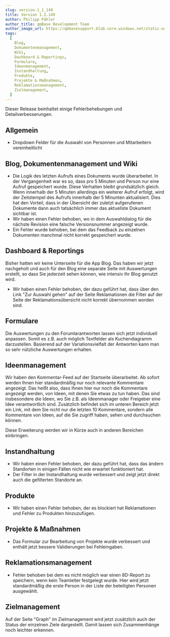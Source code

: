 ```yaml
---
slug: version-1_1_149
title: Version 1.1.149
author: Philipp Pähler
author_title: qmBase Development Team
author_image_url: https://qmbasesupport.blob.core.windows.net/static-assets/img/persons/paehler_round.png
tags:
  [
    Blog,
    Dokumentenmanagement,
    Wiki,
    Dashboard & Reportings,
    Formulare,
    Ideenmanagement,
    Instandhaltung,
    Produkte,
    Projekte & Maßnahmen,
    Reklamationsmanagement,
    Zielmanagement,
  ]
---
```


Dieser Release beinhaltet einige Fehlerbehebungen und Detailverbesserungen.

<!--truncate-->

## Allgemein

- Dropdown Felder für die Auswahl von Personnen und Mitarbeitern vereinheitlicht

## Blog, Dokumentenmanagement und Wiki

- Die Logik des letzten Aufrufs eines Dokuments wurde überarbeitet. In der Vergangenheit war es so, dass pro 5 Minuten und Person nur eine Aufruf gespeichert wurde. Diese Verhalten bleibt grundsätzlich gleich. Wenn innerhalb der 5 Minuten allerdings ein weiterer Aufruf erfolgt, wird der Zeitstempel des Aufrufs innerhalb der 5 Minunten aktualisiert. Dies hat den Vorteil, dass in der Übersicht der zuletzt aufgerufenen Dokumente dann auch tatsächlich immer das aktuellste Dokument sichtbar ist.
- Wir haben einen Fehler behoben, wo in dem Auswahldialog für die nächste Revision eine falsche Versionsnummer angezeigt wurde.
- Ein Fehler wurde behoben, bei dem das Feedback zu einzelnen Dokumenten manchmal nicht korrekt gespeichert wurde.

## Dashboard & Reportings

Bisher hatten wir keine Unterseite für die App Blog. Das haben wir jetzt nachgeholt und auch für den Blog eine separate Seite mit Auswertungen erstellt, so dass Sie jederzeit sehen können, wie intensiv Ihr Blog genutzt wird.

- Wir haben einen Fehler behoben, der dazu geführt hat, dass über den Link "Zur Auswahl gehen" auf der Seite Reklamationen die Filter auf der Seite der Reklamationsübersicht nicht korrekt übernommen worden sind.

## Formulare

Die Auswertungen zu den Forumlarantworten lassen sich jetzt individuell anpassen. Somit es z.B. auch möglich Textfelder als Kuchendiagramm darzustellen. Basierend auf der Variationsvielfalt der Antworten kann man so sehr nützliche Auswertungen erhalten.

## Ideenmanagement

Wir haben den Kommentar-Feed auf der Startseite überarbeitet. Ab sofort werden Ihnen hier standardmäßig nur noch relevante Kommentare angezeigt. Das heißt also, dass Ihnen hier nur noch die Kommentare angezeigt werden, von Ideen, mit denen Sie etwas zu tun haben. Das sind insbesondere die Ideen, wo Sie z.B. als Ideenmanager oder Freigeber eine Idee verantwortlich sind. Zusätzlich befindet sich im unteren Bereich jetzt ein Link, mit dem Sie nicht nur die letzten 10 Kommentare, sondern alle Kommentare von Ideen, auf die Sie zugriff haben, sehen und durchsuchen können.

Diese Erweiterung werden wir in Kürze auch in anderen Bereichen einbringen.

## Instandhaltung

- Wir haben einen Fehler behoben, der dazu geführt hat, dass das ändern Standorten in einigen Fällen nicht wie erwartet funktioniert hat.
- Der Filter in der Instandhaltung wurde verbessert und zeigt jetzt direkt auch die gefilterten Standorte an.

## Produkte

- Wir haben einen Fehler behoben, der es blockiert hat Reklamationen und Fehler zu Produkten hinzuzufügen.

## Projekte & Maßnahmen

- Das Formular zur Bearbeitung von Projekte wurde verbessert und enthält jetzt bessere Validierungen bei Fehleingaben.

## Reklamationsmanagement

- Fehler behoben bei dem es nicht möglich war einen 8D-Report zu speichern, wenn kein Teamleiter festgelegt wurde. Hier wird jetzt standardmäßig die erste Person in der Liste der beteiligten Personen ausgewählt.

## Zielmanagement

Auf der Seite "Graph" im Zielmanagement wird jetzt zusätzlich auch der Status der einzelnen Ziele dargestellt. Damit lassen sich Zusammenhänge noch leichter erkennen.

